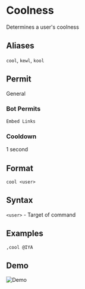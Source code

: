 # Coolness
Determines a user's coolness

## Aliases
`cool`, `kewl`, `kool`
## Permit
General
### Bot Permits
`Embed Links`
### Cooldown
1 second
## Format
`cool <user>`
## Syntax
`<user>` - Target of command
## Examples
`,cool @IYA`
## Demo 
![Demo](https://i.imgur.com/pvBIkZ3.gif)

